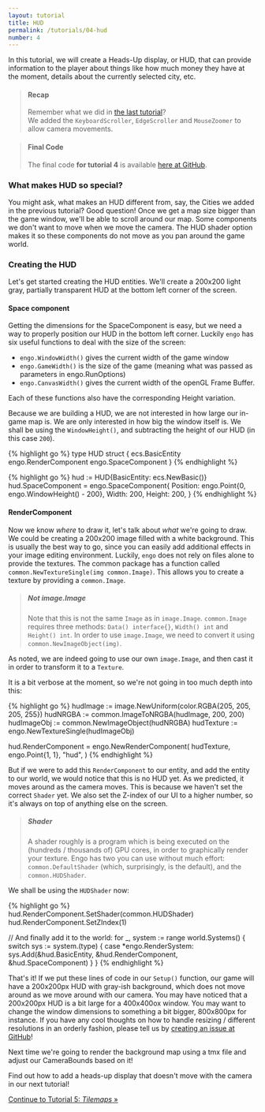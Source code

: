 ```yaml
---
layout: tutorial
title: HUD
permalink: /tutorials/04-hud
number: 4
---
```


In this tutorial, we will create a Heads-Up display, or HUD, that can provide
information to the player about things like how much money they have at the
moment, details about the currently selected city, etc.

> #### Recap
> Remember what we did in [the last tutorial](/tutorials/03-camera-movement)? <br>
> We added the `KeyboardScroller`, `EdgeScroller` and `MouseZoomer` to allow camera movements.  

> #### Final Code
> The final code **for tutorial 4** is available
> [here at GitHub](https://github.com/EngoEngine/TrafficManager/tree/04-hud).

### What makes HUD so special?

You might ask, what makes an HUD different from, say, the Cities we added in the
previous tutorial? Good question! Once we get a map size bigger than the game
window, we'll be able to scroll around our map. Some components we don't want to
move when we move the camera. The HUD shader option makes it so these components
do not move as you pan around the game world.

### Creating the HUD

Let's get started creating the HUD entities. We'll create a 200x200 light gray,
partially transparent HUD at the bottom left corner of the screen.

#### Space component

Getting the dimensions for the SpaceComponent is easy, but we need a way to
properly position our HUD in the bottom left corner. Luckily `engo` has six useful
functions to deal with the size of the screen:

* `engo.WindowWidth()` gives the current width of the game window
* `engo.GameWidth()` is the size of the game (meaning what was passed as
  parameters in engo.RunOptions)
* `engo.CanvasWidth()` gives the current width of the openGL Frame Buffer.

Each of these functions also have the corresponding Height variation.

Because we are building a HUD, we are not interested in how large our in-game
map is. We are only interested in how big the window itself is. We shall be
using the `WindowHeight()`, and subtracting the height of our HUD (in this case
`200`).

{% highlight go %}
type HUD struct {
	ecs.BasicEntity
	engo.RenderComponent
	engo.SpaceComponent
}
{% endhighlight %}

{% highlight go %}
hud := HUD{BasicEntity: ecs.NewBasic()}
hud.SpaceComponent = engo.SpaceComponent{
      Position: engo.Point{0, engo.WindowHeight() - 200},
      Width:    200,
      Height:   200,
}
{% endhighlight %}

#### RenderComponent

Now we know *where* to draw it, let's talk about *what* we're going to draw. We
could be creating a 200x200 image filled with a white background. This is
usually the best way to go, since you can easily add additional effects in your
image editing environment. Luckily, `engo` does not rely on files alone to
provide the textures. The common package has a function called
`common.NewTextureSingle(img common.Image)`. This allows you to create a texture
by providing a `common.Image`.

> ##### Not image.Image
> Note that this is not the same `Image` as in `image.Image`. `common.Image`
> requires three methods: `Data() interface{}`, `Width() int` and
> `Height() int`. In order to use `image.Image`, we need to convert it using
> `common.NewImageObject(img)`.

As noted, we are indeed going to use our own `image.Image`, and then cast it in
order to transform it to a `Texture`.

It is a bit verbose at the moment, so we're not going in too much depth into this:

{% highlight go %}
hudImage := image.NewUniform(color.RGBA{205, 205, 205, 255})
hudNRGBA := common.ImageToNRGBA(hudImage, 200, 200)
hudImageObj := common.NewImageObject(hudNRGBA)
hudTexture := engo.NewTextureSingle(hudImageObj)

hud.RenderComponent = engo.NewRenderComponent(
  hudTexture,
  engo.Point{1, 1},
  "hud",
)
{% endhighlight %}

But if we were to add this `RenderComponent` to our entity, and add the entity to our world, we would notice that this
is no HUD yet. As we predicted, it moves around as the camera moves. This is because we haven't set the correct
`Shader` yet. We also set the Z-index of our UI to a higher number, so it's
always on top of anything else on the screen.

> ##### Shader
> A shader roughly is a program which is being executed on the (hundreds /
> thousands of) GPU cores, in order to graphically render your texture. Engo
> has two you can use without much effort: `common.DefaultShader` (which,
> surprisingly, is the default), and the `common.HUDShader`.

We shall be using the `HUDShader` now:

{% highlight go %}
hud.RenderComponent.SetShader(common.HUDShader)
hud.RenderComponent.SetZIndex(1)

// And finally add it to the world:
for _, system := range world.Systems() {
  switch sys := system.(type) {
    case *engo.RenderSystem:
      sys.Add(&hud.BasicEntity, &hud.RenderComponent, &hud.SpaceComponent)
  }
}
{% endhighlight %}

That's it! If we put these lines of code in our `Setup()` function, our game
will have a 200x200px HUD with gray-ish background, which does not move around
as we move around with our camera. You may have noticed that a 200x200px HUD is
a bit large for a 400x400ox window. You may want to change the window dimensions
to something a bit bigger, 800x800px for instance. If you have any cool thoughts
on how to handle resizing / different resolutions in an orderly fashion, please
tell us by [creating an issue at GitHub](https://github.com/EngoEngine/engo/issues/new)!

Next time we're going to render the background map using a tmx file and adjust
our CameraBounds based on it!

Find out how to add a heads-up display that doesn't move with the camera in our next tutorial!

<div class="button-group stacked">
<a class="button" href="/tutorials/05-tilemaps">Continue to Tutorial 5: <i>Tilemaps</i> &raquo;</a>
</div>
